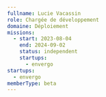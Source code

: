 ```yaml
---
fullname: Lucie Vacassin
role: Chargée de développement
domaine: Déploiement
missions:
  - start: 2023-08-04
    end: 2024-09-02
    status: independent
    startups:
      - envergo
startups:
  - envergo
memberType: beta
---
```

